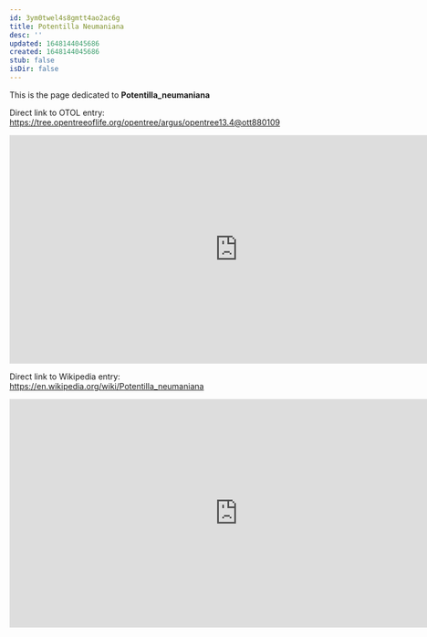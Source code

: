 ```yaml
---
id: 3ym0twel4s8gmtt4ao2ac6g
title: Potentilla Neumaniana
desc: ''
updated: 1648144045686
created: 1648144045686
stub: false
isDir: false
---
```

This is the page dedicated to **Potentilla_neumaniana**


Direct link to OTOL entry: https://tree.opentreeoflife.org/opentree/argus/opentree13.4@ott880109



<html>
    <body>
    <iframe src="https://tree.opentreeoflife.org/opentree/argus/opentree13.4@ott880109"
    width="800" height="400" frameborder="0" allowfullscreen> </iframe>
    </body>
</html>
    


Direct link to Wikipedia entry: https://en.wikipedia.org/wiki/Potentilla_neumaniana



<html>
    <body>
    <iframe src="https://en.wikipedia.org/wiki/Potentilla_neumaniana"
    width="800" height="400" frameborder="0" allowfullscreen> </iframe>
    </body>
</html>
    
